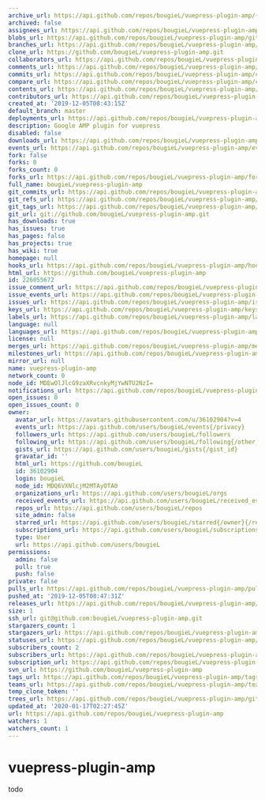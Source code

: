 ```yaml
---
archive_url: https://api.github.com/repos/bougieL/vuepress-plugin-amp/{archive_format}{/ref}
archived: false
assignees_url: https://api.github.com/repos/bougieL/vuepress-plugin-amp/assignees{/user}
blobs_url: https://api.github.com/repos/bougieL/vuepress-plugin-amp/git/blobs{/sha}
branches_url: https://api.github.com/repos/bougieL/vuepress-plugin-amp/branches{/branch}
clone_url: https://github.com/bougieL/vuepress-plugin-amp.git
collaborators_url: https://api.github.com/repos/bougieL/vuepress-plugin-amp/collaborators{/collaborator}
comments_url: https://api.github.com/repos/bougieL/vuepress-plugin-amp/comments{/number}
commits_url: https://api.github.com/repos/bougieL/vuepress-plugin-amp/commits{/sha}
compare_url: https://api.github.com/repos/bougieL/vuepress-plugin-amp/compare/{base}...{head}
contents_url: https://api.github.com/repos/bougieL/vuepress-plugin-amp/contents/{+path}
contributors_url: https://api.github.com/repos/bougieL/vuepress-plugin-amp/contributors
created_at: '2019-12-05T08:43:15Z'
default_branch: master
deployments_url: https://api.github.com/repos/bougieL/vuepress-plugin-amp/deployments
description: Google AMP plugin for vuepress
disabled: false
downloads_url: https://api.github.com/repos/bougieL/vuepress-plugin-amp/downloads
events_url: https://api.github.com/repos/bougieL/vuepress-plugin-amp/events
fork: false
forks: 0
forks_count: 0
forks_url: https://api.github.com/repos/bougieL/vuepress-plugin-amp/forks
full_name: bougieL/vuepress-plugin-amp
git_commits_url: https://api.github.com/repos/bougieL/vuepress-plugin-amp/git/commits{/sha}
git_refs_url: https://api.github.com/repos/bougieL/vuepress-plugin-amp/git/refs{/sha}
git_tags_url: https://api.github.com/repos/bougieL/vuepress-plugin-amp/git/tags{/sha}
git_url: git://github.com/bougieL/vuepress-plugin-amp.git
has_downloads: true
has_issues: true
has_pages: false
has_projects: true
has_wiki: true
homepage: null
hooks_url: https://api.github.com/repos/bougieL/vuepress-plugin-amp/hooks
html_url: https://github.com/bougieL/vuepress-plugin-amp
id: 226055672
issue_comment_url: https://api.github.com/repos/bougieL/vuepress-plugin-amp/issues/comments{/number}
issue_events_url: https://api.github.com/repos/bougieL/vuepress-plugin-amp/issues/events{/number}
issues_url: https://api.github.com/repos/bougieL/vuepress-plugin-amp/issues{/number}
keys_url: https://api.github.com/repos/bougieL/vuepress-plugin-amp/keys{/key_id}
labels_url: https://api.github.com/repos/bougieL/vuepress-plugin-amp/labels{/name}
language: null
languages_url: https://api.github.com/repos/bougieL/vuepress-plugin-amp/languages
license: null
merges_url: https://api.github.com/repos/bougieL/vuepress-plugin-amp/merges
milestones_url: https://api.github.com/repos/bougieL/vuepress-plugin-amp/milestones{/number}
mirror_url: null
name: vuepress-plugin-amp
network_count: 0
node_id: MDEwOlJlcG9zaXRvcnkyMjYwNTU2NzI=
notifications_url: https://api.github.com/repos/bougieL/vuepress-plugin-amp/notifications{?since,all,participating}
open_issues: 0
open_issues_count: 0
owner:
  avatar_url: https://avatars.githubusercontent.com/u/36102904?v=4
  events_url: https://api.github.com/users/bougieL/events{/privacy}
  followers_url: https://api.github.com/users/bougieL/followers
  following_url: https://api.github.com/users/bougieL/following{/other_user}
  gists_url: https://api.github.com/users/bougieL/gists{/gist_id}
  gravatar_id: ''
  html_url: https://github.com/bougieL
  id: 36102904
  login: bougieL
  node_id: MDQ6VXNlcjM2MTAyOTA0
  organizations_url: https://api.github.com/users/bougieL/orgs
  received_events_url: https://api.github.com/users/bougieL/received_events
  repos_url: https://api.github.com/users/bougieL/repos
  site_admin: false
  starred_url: https://api.github.com/users/bougieL/starred{/owner}{/repo}
  subscriptions_url: https://api.github.com/users/bougieL/subscriptions
  type: User
  url: https://api.github.com/users/bougieL
permissions:
  admin: false
  pull: true
  push: false
private: false
pulls_url: https://api.github.com/repos/bougieL/vuepress-plugin-amp/pulls{/number}
pushed_at: '2019-12-05T08:47:31Z'
releases_url: https://api.github.com/repos/bougieL/vuepress-plugin-amp/releases{/id}
size: 1
ssh_url: git@github.com:bougieL/vuepress-plugin-amp.git
stargazers_count: 1
stargazers_url: https://api.github.com/repos/bougieL/vuepress-plugin-amp/stargazers
statuses_url: https://api.github.com/repos/bougieL/vuepress-plugin-amp/statuses/{sha}
subscribers_count: 2
subscribers_url: https://api.github.com/repos/bougieL/vuepress-plugin-amp/subscribers
subscription_url: https://api.github.com/repos/bougieL/vuepress-plugin-amp/subscription
svn_url: https://github.com/bougieL/vuepress-plugin-amp
tags_url: https://api.github.com/repos/bougieL/vuepress-plugin-amp/tags
teams_url: https://api.github.com/repos/bougieL/vuepress-plugin-amp/teams
temp_clone_token: ''
trees_url: https://api.github.com/repos/bougieL/vuepress-plugin-amp/git/trees{/sha}
updated_at: '2020-01-17T02:27:45Z'
url: https://api.github.com/repos/bougieL/vuepress-plugin-amp
watchers: 1
watchers_count: 1
---
```


# vuepress-plugin-amp

todo